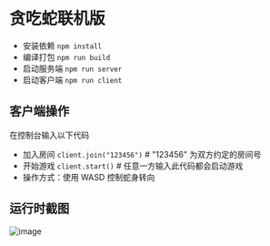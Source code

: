 # 贪吃蛇联机版

+ 安装依赖 `npm install`
+ 编译打包 `npm run build`
+ 启动服务端 `npm run server`
+ 启动客户端 `npm run client`


## 客户端操作

在控制台输入以下代码

+ 加入房间 `client.join("123456")` # "123456" 为双方约定的房间号
+ 开始游戏 `client.start()` # 任意一方输入此代码都会启动游戏
+ 操作方式：使用 WASD 控制蛇身转向 


## 运行时截图

![image](https://user-images.githubusercontent.com/35026496/135222700-5354e6a9-e936-41d0-990d-f4811e61f2ce.png)
